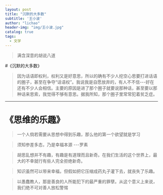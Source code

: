 ```yaml
---
layout: post
title: "沉默的大多数"
subtitle: '王小波'
author: "lichao"
header-img: "img/王小波.jpg"
catalog: true
tags:
  - 文学
---
```


> 满含深意的胡说八道

#《沉默的大多数》
> 因为话语即权利，权利又是好意思，所以的确有不少人挖空心思要打进话语的圈子，甚至在争夺“话语权”。我说我是自愿放弃的，有人不不信---好在
还有不少人会相信。主要的原因是进了那个圈子就要说那种话，甚至要以那种话来思索，我觉得不够有意思。据我所知，那个圈子里常常犯着贫乏症。



-----

# 《思维的乐趣》
> 一个人倘若需要从思想中得到乐趣，那么他的第一个欲望就是学习    

> 须知参差多态，乃是幸福本源 
    ---罗素

> 胡思乱想并不有趣，有趣是有道理而且新奇。在我们生活的这个世界上，最大的不幸就行有些人完全拒绝新奇。

> 知识虽然可以带来幸福，但假如把它压缩成药丸子灌下去，就丧失了乐趣。

> 以愚蠢教人，那是善良的人所能犯下的最严重的罪孽。从这个意义上来说，我们绝不可对善人放松警惕

